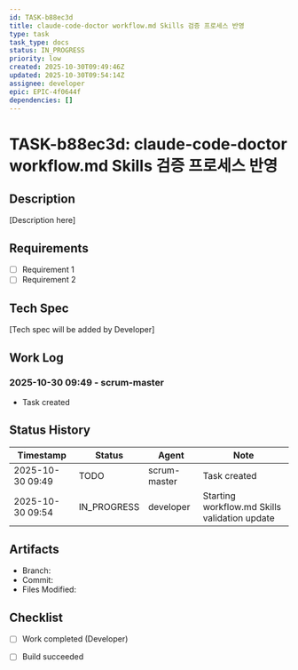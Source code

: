 ```yaml
---
id: TASK-b88ec3d
title: claude-code-doctor workflow.md Skills 검증 프로세스 반영
type: task
task_type: docs
status: IN_PROGRESS
priority: low
created: 2025-10-30T09:49:46Z
updated: 2025-10-30T09:54:14Z
assignee: developer
epic: EPIC-4f0644f
dependencies: []
---
```


# TASK-b88ec3d: claude-code-doctor workflow.md Skills 검증 프로세스 반영

## Description

[Description here]

## Requirements

- [ ] Requirement 1
- [ ] Requirement 2

## Tech Spec

[Tech spec will be added by Developer]

## Work Log

### 2025-10-30 09:49 - scrum-master
- Task created

## Status History

| Timestamp | Status | Agent | Note |
|-----------|--------|-------|------|
| 2025-10-30 09:49 | TODO | scrum-master | Task created |
| 2025-10-30 09:54 | IN_PROGRESS | developer | Starting workflow.md Skills validation update |

## Artifacts

- Branch:
- Commit:
- Files Modified:

## Checklist

- [ ] Work completed (Developer)
- [ ] Build succeeded

